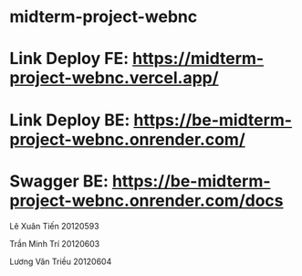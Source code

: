 # midterm-project-webnc
# Link Deploy FE: https://midterm-project-webnc.vercel.app/
# Link Deploy BE: https://be-midterm-project-webnc.onrender.com/
# Swagger BE: https://be-midterm-project-webnc.onrender.com/docs

Lê Xuân Tiến 20120593

Trần Minh Trí 20120603

Lương Văn Triều 20120604

